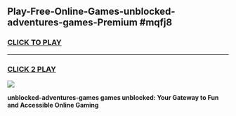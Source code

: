 
## Play-Free-Online-Games-unblocked-adventures-games-Premium #mqfj8
<h3>
<a href="https://premium.freeplayer.one?title=unblocked-adventures-games&ref=8M">CLICK TO PLAY</a></h3>
<hr>

<h3>
<a href="https://premium.freeplayer.one?title=unblocked-adventures-games&ref=8M">CLICK 2 PLAY</a>
  
</h3>

<a href="https://premium.freeplayer.one?title=unblocked-adventures-games&ref=8M"><img src="https://clearcache.store/games.png"></a>


**unblocked-adventures-games games unblocked: Your Gateway to Fun and Accessible Online Gaming**
